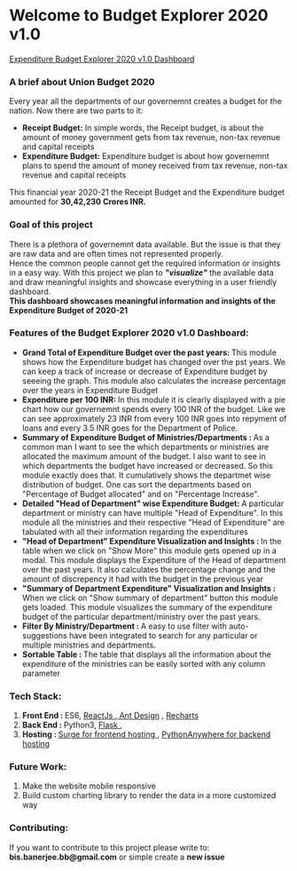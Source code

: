 <h1> Welcome to Budget Explorer 2020 v1.0</h1>
<a href="http://budget2020.surge.sh/">Expenditure Budget Explorer 2020 v1.0 Dashboard </a>
<h3>A brief about Union Budget 2020</h3>
<p>Every year all the departments of our governemnt creates a budget for the nation. Now there are two parts to it: 
<ul>
<li><b>Receipt Budget:</b> In simple words, the Receipt budget, is about the amount of money government gets from tax revenue, non-tax revenue and capital receipts </li>
<li><b>Expenditure Budget:</b> Expenditure budget is about how governemnt plans to spend the amount of money received from tax revenue, non-tax revenue and capital receipts </li>
</ul>
</p>
This financial year 2020-21 the Receipt Budget and the Expenditure budget amounted for <b>30,42,230 Crores INR.</b>
<h3>Goal of this project</h3>
<p>
 There is a plethora of governemnt data available. But the issue is that they are raw data and are often times not represented properly. <br/>
Hence the common people cannot get the required information or insights in a easy way.
With this project we plan to <b><i>"visualize"</i></b> the available data and draw meaningful insights and showcase everything in a user friendly dashboard. <br/>
 <b>This dashboard showcases meaningful information and insights of the Expenditure Budget of 2020-21
</b>
</p>
<h3>Features of the Budget Explorer 2020 v1.0 Dashboard: </h3>
<ul>
 <li><b>Grand Total of Expenditure Budget over the past years: </b> This module shows how the Expenditure budget has changed over the pst 
  years. We can keep a track of increase or decrease of Expenditure budget by seeeing the graph. This module also calculates the increase percentage over the years in Expenditure Budget</li>
  <li><b>Expenditure per 100 INR: </b> In this module it is clearly displayed with a pie chart how our governemnt spends every 100 INR of the budget. Like we can see approximately 23 INR from every 100 INR goes into repyment of loans and every 3.5 INR goes for the Department of Police.</li>
   <li><b>Summary of Expenditure Budget of Ministries/Departments : </b> As a common man I want to see the which departments or ministries are allocated the maximum amount of the budget. I also want to see in which departments the budget have increased or decreased. So this module exactly does that. It cumulatively shows the departmet wise distribution of budget. One cas sort the departments based on "Percentage of Budget allocated" and  on "Percentage Increase".  </li>
    <li><b>Detailed "Head of Department" wise Expenditure Budget: </b> A particular department or ministry can have multiple "Head of Expenditure". In this module all the ministries and their respective "Head of Expenditure" are tabulated with all their information regarding the expenditures  </li>
  <li><b>"Head of Department" Expenditure Visualization and Insights : </b> In the table when we click on "Show More" this module gets opened up in a modal. This module displays the Expenditure of the Head of department over the past years. It also calculates the percentage change and the amount of discrepency it had with the budget in the previous year </li>
   <li><b>"Summary of Department Expenditure" Visualization and Insights : </b> When we click on "Show summary of department" button this module gets loaded. This module visualizes the summary of the expenditure budget of the particular department/ministry over the past years.</li>
   <li><b>Filter By Ministry/Department : </b> A easy to use filter with auto-suggestions have been integrated to search for any particular or multiple ministries and departments.</li>
    <li><b>Sortable Table : </b> The table that displays all the information about the expenditure of the ministries can be easily sorted with any column parameter</li>
</ul>

<h3>Tech Stack: </h3>
<ol>
 <li><b>Front End : </b>ES6,  <a href="https://github.com/facebook/react"> ReactJs </a>,<a href="https://github.com/ant-design/ant-design/"> Ant Design</a> , <a href="https://github.com/recharts/recharts">Recharts</a> </li>
  <li><b>Back End : </b>Python3,  <a href="https://github.com/pallets/flask"> Flask </a>, </li>
  <li><b>Hosting : </b> <a href="https://surge.sh/"> Surge for frontend hosting </a>, <a href="https://www.pythonanywhere.com/"> PythonAnywhere for backend  hosting </a></li>
 
</ol>
<h3>Future Work: </h3>
<ol>
  <li>Make the website mobile responsive</li>
 <li>Build custom charting library to render the data in a more customized way</li>
</ol>

<h3>Contributing: </h3>
If you want to contribute to this project please write to: <b>bis.banerjee.bb@gmail.com</b> or simple create a <b>new issue</b>


